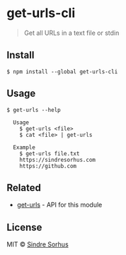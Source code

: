 # get-urls-cli

> Get all URLs in a text file or stdin


## Install

```
$ npm install --global get-urls-cli
```


## Usage

```
$ get-urls --help

  Usage
    $ get-urls <file>
    $ cat <file> | get-urls

  Example
    $ get-urls file.txt
    https://sindresorhus.com
    https://github.com
```


## Related

- [get-urls](https://github.com/sindresorhus/get-urls) - API for this module


## License

MIT © [Sindre Sorhus](https://sindresorhus.com)
